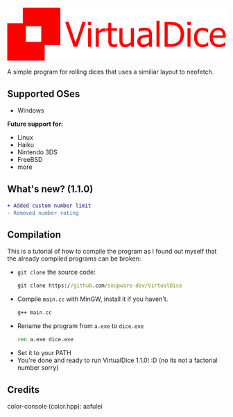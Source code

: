 ![VirtualDice](https://github.com/pizzawizard32/VirtualDice/blob/main/virtualdice.png?raw=true)

A simple program for rolling dices that uses a similiar layout to neofetch.

## Supported OSes
- Windows

**Future support for:**
- Linux
- Haiku
- Nintendo 3DS
- FreeBSD
- more

## What's new? (1.1.0)
```diff
+ Added custom number limit
- Removed number rating
```

## Compilation
This is a tutorial of how to compile the program as I found out myself that the already compiled programs can be broken:
- `git clone` the source code:
  ```cmd
  git clone https://github.com/soupware-dev/VirtualDice
  ```
- Compile `main.cc` with MinGW, install it if you haven't.
  ```cmd
  g++ main.cc
  ```
- Rename the program from `a.exe` to `dice.exe`
  ```cmd
  ren a.exe dice.exe
  ```
- Set it to your PATH
- You're done and ready to run VirtualDice 1.1.0! :D (no its not a factorial number sorry)

## Credits
color-console (color.hpp): aafulei
